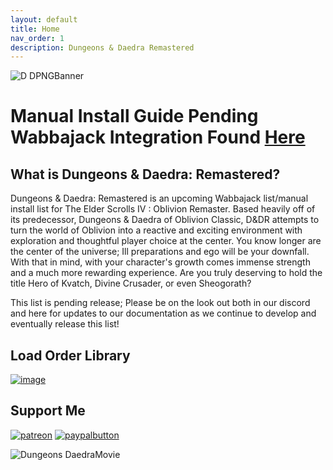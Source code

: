 ```yaml
---
layout: default
title: Home
nav_order: 1
description: Dungeons & Daedra Remastered
---
```


![D DPNGBanner](https://github.com/user-attachments/assets/b223c757-1385-48cb-b78a-28ae357316fb)

# Manual Install Guide Pending Wabbajack Integration Found [Here](https://www.nexusmods.com/oblivionremastered/mods/4347?tab=description)

## What is Dungeons & Daedra: Remastered?

Dungeons & Daedra: Remastered is an upcoming Wabbajack list/manual install list for The Elder Scrolls IV : Oblivion Remaster. Based heavily off of its predecessor, Dungeons & Daedra of Oblivion Classic, D&DR attempts to turn the world of Oblivion into a reactive and exciting environment with exploration and thoughtful player choice at the center. You know longer are the center of the universe; Ill preparations and ego will be your downfall. With that in mind, with your character's growth comes immense strength and a much more rewarding experience. Are you truly deserving to hold the title Hero of Kvatch, Divine Crusader, or even Sheogorath?

This list is pending release; Please be on the look out both in our discord and here for updates to our documentation as we continue to develop and eventually release this list! 

## Load Order Library

[![image](https://github.com/user-attachments/assets/1879c485-ccf3-469f-a03d-65fd245eaa19)](https://loadorderlibrary.com/lists/dungeons-daedra-2)


## Support Me

[![patreon](https://github.com/user-attachments/assets/cedde1c1-230d-4f8e-957d-0e77e11541ba)](https://www.patreon.com/c/themrnewvegasbyc/membership)
[![paypalbutton](https://github.com/user-attachments/assets/0b3d6fba-cf9d-4ab3-8e82-3e5fc4d9236a)](https://www.paypal.com/donate/?hosted_button_id=B36MGP4BD3VRN)

![Dungeons DaedraMovie](https://github.com/user-attachments/assets/b683b646-5725-47cb-b42a-2be41988a7b4)

